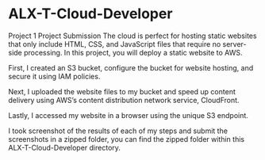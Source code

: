 # ALX-T-Cloud-Developer
Project 1 
Project Submission
The cloud is perfect for hosting static websites that only include HTML, CSS, and JavaScript files that require no server-side processing. In this project, you will deploy a static website to AWS.

First, I created an S3 bucket, configure the bucket for website hosting, and secure it using IAM policies.

Next, I uploaded the website files to my bucket and speed up content delivery using AWS’s content distribution network service, CloudFront.

Lastly, I accessed my website in a browser using the unique S3 endpoint.

I took screenshot of the results of each of my steps and submit the screenshots in a zipped folder, you can find the zipped folder within this ALX-T-Cloud-Developer directory.
